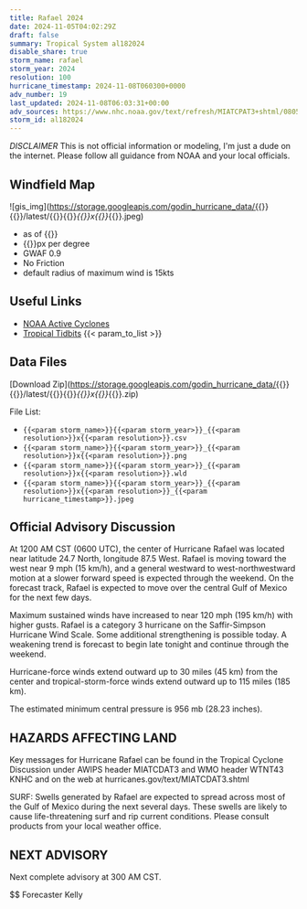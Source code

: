 ```yaml
---
title: Rafael 2024
date: 2024-11-05T04:02:29Z
draft: false
summary: Tropical System al182024
disable_share: true
storm_name: rafael
storm_year: 2024
resolution: 100
hurricane_timestamp: 2024-11-08T060300+0000
adv_number: 19
last_updated: 2024-11-08T06:03:31+00:00
adv_sources: https://www.nhc.noaa.gov/text/refresh/MIATCPAT3+shtml/080558.shtml;https://www.nhc.noaa.gov/refresh/graphics_at3+shtml/025438.shtml?cone
storm_id: al182024
---
```

*DISCLAIMER* This is not official information or modeling, I'm just a dude on the internet.  Please follow all guidance from NOAA and your local officials.

## Windfield Map
![gis_img](https://storage.googleapis.com/godin_hurricane_data/{{<param storm_name>}}{{<param storm_year>}}/latest/{{<param storm_name>}}{{<param storm_year>}}_{{<param resolution>}}x{{<param resolution>}}_{{<param hurricane_timestamp>}}.jpeg)

- as of {{<param last_updated>}}
- {{<param resolution>}}px per degree
- GWAF 0.9
- No Friction
- default radius of maximum wind is 15kts

## Useful Links
- [NOAA Active Cyclones](https://www.nhc.noaa.gov/)
- [Tropical Tidbits](https://www.tropicaltidbits.com/storminfo/)
{{< param_to_list >}}

## Data Files
[Download Zip](https://storage.googleapis.com/godin_hurricane_data/{{<param storm_name>}}{{<param storm_year>}}/latest/{{<param storm_name>}}{{<param storm_year>}}_{{<param resolution>}}x{{<param resolution>}}_{{<param hurricane_timestamp>}}.zip)

File List:
- `{{<param storm_name>}}{{<param storm_year>}}_{{<param resolution>}}x{{<param resolution>}}.csv`
- `{{<param storm_name>}}{{<param storm_year>}}_{{<param resolution>}}x{{<param resolution>}}.png`
- `{{<param storm_name>}}{{<param storm_year>}}_{{<param resolution>}}x{{<param resolution>}}.wld`
- `{{<param storm_name>}}{{<param storm_year>}}_{{<param resolution>}}x{{<param resolution>}}_{{<param hurricane_timestamp>}}.jpeg`


## Official Advisory Discussion
At 1200 AM CST (0600 UTC), the center of Hurricane Rafael was 
located near latitude 24.7 North, longitude 87.5 West. Rafael is 
moving toward the west near 9 mph (15 km/h), and a general westward 
to west-northwestward motion at a slower forward speed is expected 
through the weekend. On the forecast track, Rafael is expected to 
move over the central Gulf of Mexico for the next few days.
 
Maximum sustained winds have increased to near 120 mph (195 km/h) 
with higher gusts.  Rafael is a category 3 hurricane on the 
Saffir-Simpson Hurricane Wind Scale.  Some additional strengthening 
is possible today. A weakening trend is forecast to begin late 
tonight and continue through the weekend.
 
Hurricane-force winds extend outward up to 30 miles (45 km) from the
center and tropical-storm-force winds extend outward up to 115 miles
(185 km).
 
The estimated minimum central pressure is 956 mb (28.23 inches).
 
 
HAZARDS AFFECTING LAND
----------------------
Key messages for Hurricane Rafael can be found in the Tropical
Cyclone Discussion under AWIPS header MIATCDAT3 and WMO header
WTNT43 KNHC and on the web at hurricanes.gov/text/MIATCDAT3.shtml
 
SURF: Swells generated by Rafael are expected to spread across most
of the Gulf of Mexico during the next several days. These swells are
likely to cause life-threatening surf and rip current conditions.
Please consult products from your local weather office.
 
 
NEXT ADVISORY
-------------
Next complete advisory at 300 AM CST.
 
$$
Forecaster Kelly
